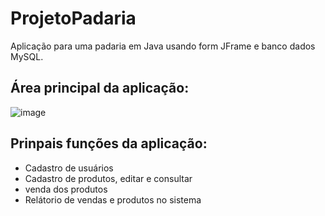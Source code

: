 # ProjetoPadaria
Aplicação para uma padaria em Java usando form JFrame e banco dados MySQL.

## Área principal da aplicação:
![image](https://user-images.githubusercontent.com/102997863/210082235-46d64d05-bac8-4297-961b-1f868ccc28a4.png)

## Prinpais funções da aplicação:

- Cadastro de usuários
- Cadastro de produtos, editar e consultar
- venda dos produtos
- Relátorio de vendas e produtos no sistema
